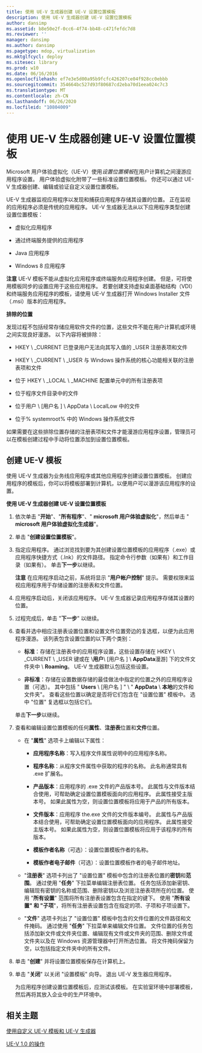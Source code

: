 ```yaml
---
title: 使用 UE-V 生成器创建 UE-V 设置位置模板
description: 使用 UE-V 生成器创建 UE-V 设置位置模板
author: dansimp
ms.assetid: b8e50e2f-0cc6-4f74-bb48-c471fefdc7d8
ms.reviewer: ''
manager: dansimp
ms.author: dansimp
ms.pagetype: mdop, virtualization
ms.mktglfcycl: deploy
ms.sitesec: library
ms.prod: w10
ms.date: 06/16/2016
ms.openlocfilehash: ef7e3e5d00a95b9fcfc426207ce04f928cc0ebbb
ms.sourcegitcommit: 354664bc527d93f80687cd2eba70d1eea024c7c3
ms.translationtype: MT
ms.contentlocale: zh-CN
ms.lasthandoff: 06/26/2020
ms.locfileid: "10804009"
---
```

# 使用 UE-V 生成器创建 UE-V 设置位置模板


Microsoft 用户体验虚拟化（UE-V）使用*设置位置模板*在用户计算机之间漫游应用程序设置。 用户体验虚拟化附带了一些标准设置位置模板。 你还可以通过 UE-V 生成器创建、编辑或验证自定义设置位置模板。

UE-V 生成器监视应用程序以发现和捕获应用程序存储其设置的位置。 正在监视的应用程序必须是传统的应用程序。 UE-V 生成器无法从以下应用程序类型创建设置位置模板：

-   虚拟化应用程序

-   通过终端服务提供的应用程序

-   Java 应用程序

-   Windows 8 应用程序

**注意** UE-V 模板不能从虚拟化应用程序或终端服务应用程序创建。 但是，可将使用模板同步的设置应用于这些应用程序。 若要创建支持虚拟桌面基础结构（VDI）和终端服务应用程序的模板，请使用 UE-V 生成器打开 Windows Installer 文件（.msi）版本的应用程序。

 

**排除的位置**

发现过程不包括经常存储应用软件文件的位置，这些文件不能在用户计算机或环境之间实现良好漫游。 以下内容将被排除：

-   HKEY \ _CURRENT 已登录用户无法向其写入值的 _USER 注册表项和文件

-   HKEY \ _CURRENT \ _USER 与 Windows 操作系统的核心功能相关联的注册表项和文件

-   位于 HKEY \ _LOCAL \ _MACHINE 配置单元中的所有注册表项

-   位于程序文件目录中的文件

-   位于用户 \\ [用户名 \] \\ AppData \\ LocalLow 中的文件

-   位于% systemroot% 中的 Windows 操作系统文件

如果需要在这些排除位置存储的注册表项和文件才能漫游应用程序设置，管理员可以在模板创建过程中手动将位置添加到设置位置模板。

## 创建 UE-V 模板


使用 UE-V 生成器为业务线应用程序或其他应用程序创建设置位置模板。 创建应用程序的模板后，你可以将模板部署到计算机，以便用户可以漫游该应用程序的设置。

**使用 UE-V 生成器创建 UE-V 设置位置模板**

1.  依次单击 "**开始**"、"**所有程序**"、" **microsoft 用户体验虚拟化**"，然后单击 " **microsoft 用户体验虚拟化生成器**"。

2.  单击 "**创建设置位置模板**"。

3.  指定应用程序。 通过浏览找到要为其创建设置位置模板的应用程序（.exe）或应用程序快捷方式（.lnk）的文件路径。 指定命令行参数（如果有）和工作目录（如果有）。 单击**下一步**以继续。

    **注意** 在应用程序启动之前，系统将显示 "**用户帐户控制**" 提示。 需要权限来监视应用程序用于存储设置的注册表和文件位置。

     

4.  应用程序启动后，关闭该应用程序。 UE-V 生成器记录应用程序存储其设置的位置。

5.  过程完成后，单击 "**下一步**" 以继续。

6.  查看并选中相应注册表设置位置和设置文件位置旁边的复选框，以便为此应用程序漫游。 该列表包含设置位置的以下两个类别：

    -   **标准**：存储在注册表中的应用程序设置，这些设置存储在 HKEY \ _CURRENT \ _USER 键或在 \\**用户**\\ [用户名 \] \ **AppData**漫游] 下的文件文件夹中  \\  **Roaming**。 UE-V 生成器默认包括这些设置。

    -   **非标准**：存储在设置数据存储的最佳做法中指定的位置之外的应用程序设置（可选）。 其中包括 " **Users** \\ [用户名 \] \" \ " **AppData**  \\  **本地**的文件和文件夹"。 查看这些位置以确定是否将它们包含在 "设置位置" 模板中。 选中 "位置" 复选框以包括它们。

    单击**下一步**以继续。

7.  查看和编辑设置位置模板的任何**属性**、**注册表**位置和**文件**位置。

    -   在 "**属性**" 选项卡上编辑以下属性：

        -   **应用程序名称**：写入程序文件属性说明中的应用程序名称。

        -   **程序名称**：从程序文件属性中获取的程序的名称。 此名称通常具有 .exe 扩展名。

        -   **产品版本**：应用程序的 .exe 文件的产品版本号。 此属性与文件版本结合使用，可帮助确定设置位置模板面向的应用程序。 此属性接受主版本号。 如果此属性为空，则设置位置模板将应用于产品的所有版本。

        -   **文件版本**：应用程序 the.exe 文件的文件版本编号。 此属性与产品版本结合使用，可帮助确定设置位置模板面向的应用程序。 此属性接受主版本号。 如果此属性为空，则设置位置模板将应用于该程序的所有版本。

        -   **模板作者名称**（可选）：设置位置模板作者的名称。

        -   **模板作者电子邮件**（可选）：设置位置模板作者的电子邮件地址。

    -   "**注册表**" 选项卡列出了 "设置位置" 模板中包含的注册表位置的**密钥**和**范围**。 通过使用 "**任务**" 下拉菜单编辑注册表位置。 任务包括添加新密钥、编辑现有密钥的名称或范围、删除密钥以及浏览注册表项所在的位置。 使用 "**所有设置**" 范围将所有注册表设置包含在指定的键下。 使用 "**所有设置" 和 "子项**"，将所有注册表设置包含在指定的项、子项和子项设置下。

    -   "**文件**" 选项卡列出了 "设置位置" 模板中包含的文件位置的文件路径和文件掩码。 通过使用 "**任务**" 下拉菜单来编辑文件位置。 文件位置的任务包括添加新文件或文件夹位置、编辑现有文件或文件夹的范围、删除文件或文件夹以及在 Windows 资源管理器中打开所选位置。 将文件掩码保留为空，以包括指定文件夹中的所有文件。

8.  单击 "**创建**" 并将设置位置模板保存在计算机上。

9.  单击 "**关闭**" 以关闭 "设置模板" 向导。 退出 UE-V 发生器应用程序。

    为应用程序创建设置位置模板后，应测试该模板。 在实验室环境中部署模板，然后再将其放入企业中的生产环境中。

## 相关主题


[使用自定义 UE-V 模板和 UE-V 生成器](working-with-custom-ue-v-templates-and-the-ue-v-generator.md)

[UE-V 1.0 的操作](operations-for-ue-v-10.md)

 

 





